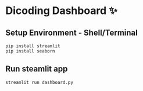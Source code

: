 # Dicoding Dashboard ✨

## Setup Environment - Shell/Terminal
```
pip install streamlit
pip install seaborn
```

## Run steamlit app
```
streamlit run dashboard.py
```
